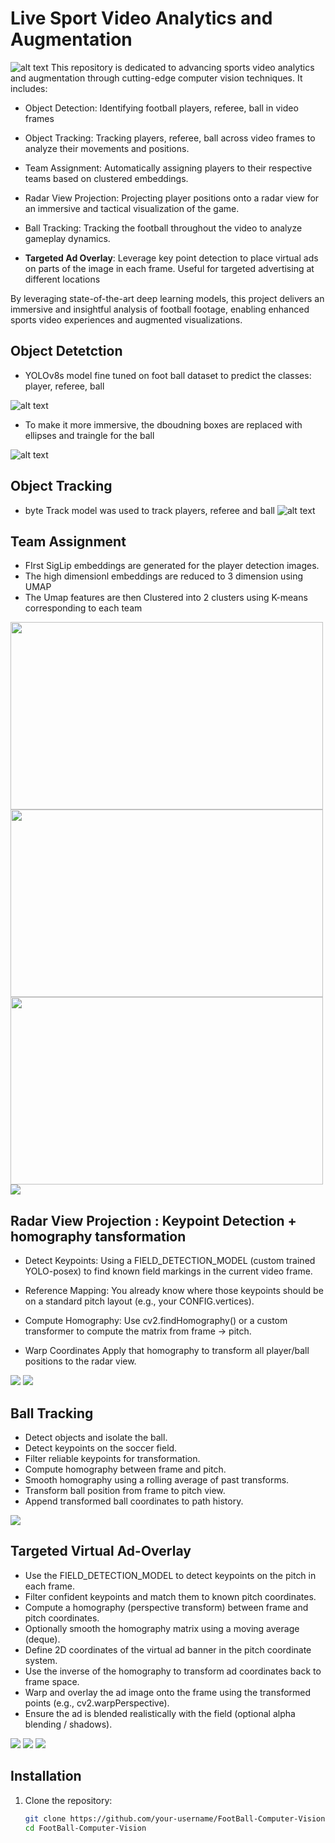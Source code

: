 # Live Sport Video Analytics and Augmentation
![alt text](repo-artifacts/pipeline.png)
This repository is dedicated to advancing sports video analytics and augmentation through cutting-edge computer vision techniques. It includes:

- Object Detection: Identifying football players, referee, ball in video frames 
- Object Tracking: Tracking players, referee, ball across video frames to analyze their movements and positions.
- Team Assignment: Automatically assigning players to their respective teams based on clustered embeddings.
- Radar View Projection: Projecting player positions onto a radar view for an immersive and tactical visualization of the game.
- Ball Tracking: Tracking the football throughout the video to analyze gameplay dynamics.

- **Targeted Ad Overlay**: Leverage key point detection to place virtual ads on parts of the image in each frame. Useful for targeted advertising at different locations

By leveraging state-of-the-art deep learning models, this project delivers an immersive and insightful analysis of football footage, enabling enhanced sports video experiences and augmented visualizations.




## Object Detetction
- YOLOv8s model fine tuned on foot ball dataset to predict the classes: player, referee, ball

![alt text](repo-artifacts/object-detection.png)

- To make it more immersive, the dboudning boxes are replaced with ellipses and traingle for the ball

![alt text](repo-artifacts/object_detection_immersive.png)


## Object Tracking
- byte Track model was used to track players, referee and ball
![alt text](repo-artifacts/object_teacking.png)

## Team Assignment
- FIrst SigLip embeddings are generated for the player detection images.
- The high dimensionl embeddings are reduced to 3 dimension using UMAP
- The Umap features are then Clustered into 2 clusters using K-means corresponding to each team

<img src="https://media.roboflow.com/notebooks/examples/football-ai-team-clustering.png" width="500" height="300">

<img src="repo-artifacts/team_A.png"  width="500" height="300">

<img src="repo-artifacts/team_B.png"  width="500" height="300">

<img src="repo-artifacts/team_assigned.png">

## Radar View Projection : Keypoint Detection + homography tansformation

- Detect Keypoints:	Using a FIELD_DETECTION_MODEL (custom trained YOLO-posex) to find known field markings in the current video frame.
- Reference Mapping:	You already know where those keypoints should be on a standard pitch layout (e.g., your CONFIG.vertices).
- Compute Homography:	Use cv2.findHomography() or a custom transformer  to compute the matrix from frame → pitch.

- Warp Coordinates	Apply that homography to transform all player/ball positions to the radar view.
<img src="repo-artifacts/team_assigned.png">
<img src="repo-artifacts/radar.png">

## Ball Tracking
- Detect objects and isolate the ball.
- Detect keypoints on the soccer field.
- Filter reliable keypoints for transformation.
- Compute homography between frame and pitch.
- Smooth homography using a rolling average of past transforms.
- Transform ball position from frame to pitch view.
- Append transformed ball coordinates to path history.

<img src="repo-artifacts/ball_trajectory.png">

## Targeted Virtual Ad-Overlay
- Use the FIELD_DETECTION_MODEL to detect keypoints on the pitch in each frame.
- Filter confident keypoints and match them to known pitch coordinates.
- Compute a homography (perspective transform) between frame and pitch coordinates.
- Optionally smooth the homography matrix using a moving average (deque).
- Define 2D coordinates of the virtual ad banner in the pitch coordinate system.
- Use the inverse of the homography to transform ad coordinates back to frame space.
- Warp and overlay the ad image onto the frame using the transformed points (e.g., cv2.warpPerspective).
- Ensure the ad is blended realistically with the field (optional alpha blending / shadows).

<img src="repo-artifacts/pre-ad.png">
<img src="repo-artifacts/ad_abc.png">
<img src="repo-artifacts/ad_xyz.png">



## Installation

1. Clone the repository:
   ```bash
   git clone https://github.com/your-username/FootBall-Computer-Vision.git
   cd FootBall-Computer-Vision
   ```

